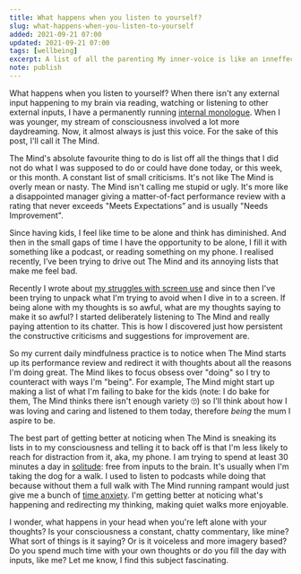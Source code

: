 ```yaml
---
title: What happens when you listen to yourself?
slug: what-happens-when-you-listen-to-yourself
added: 2021-09-21 07:00
updated: 2021-09-21 07:00
tags: [wellbeing]
excerpt: A list of all the parenting My inner-voice is like an inneffective middle manager giving a negative performance review.
note: publish
---
```


What happens when you listen to yourself? When there isn't any external input happening to my brain via reading, watching or listening to other external inputs, I have a permanently running [internal monologue](https://en.wikipedia.org/wiki/Internal_monologue). When I was younger, my stream of consciousness involved a lot more daydreaming. Now, it almost always is just this voice. For the sake of this post, I'll call it The Mind.

The Mind's absolute favourite thing to do is list off all the things that I did not do what I was supposed to do or could have done today, or this week, or this month. A constant list of small criticisms. It's not like The Mind is overly mean or nasty. The Mind isn't calling me stupid or ugly. It's more like a disappointed manager giving a matter-of-fact performance review with a rating that never exceeds "Meets Expectations” and is usually "Needs Improvement".

Since having kids, I feel like time to be alone and think has diminished. And then in the small gaps of time I have the opportunity to be alone, I fill it with something like a podcast, or reading something on my phone. I realised recently, I’ve been trying to drive out The Mind and its annoying lists that make me feel bad.

Recently I wrote about [my struggles with screen use](https://rachsmith.com/screen-time/) and since then I've been trying to unpack what I'm trying to avoid when I dive in to a screen. If being alone with my thoughts is so awful, what are my thoughts saying to make it so awful? I started deliberately listening to The Mind and really paying attention to its chatter. This is how I discovered just how persistent the constructive criticisms and suggestions for improvement are. 

So my current daily mindfulness practice is to notice when The Mind starts up its performance review and redirect it with thoughts about all the reasons I'm doing great. The Mind likes to focus obsess over "doing" so I try to counteract with ways I'm "being". For example, The Mind might start up making a list of what I'm failing to bake for the kids (note: I do bake for them, The Mind thinks there isn't enough variety 🙄) so I'll think about how I was loving and caring and listened to them today, therefore *being* the mum I aspire to be.

The best part of getting better at noticing when The Mind is sneaking its lists in to my consciousness and telling it to back off is that I'm less likely to reach for distraction from it, aka, my phone. I am trying to spend at least 30 minutes a day in [solitude](https://austinkleon.com/2019/02/02/on-solitude-and-being-who-you-are/): free from inputs to the brain. It's usually when I'm taking the dog for a walk. I used to listen to podcasts while doing that because without them a full walk with The Mind running rampant would just give me a bunch of [time anxiety](https://www.healthline.com/health/mental-health/time-anxiety#symptoms). I'm getting better at noticing what's happening and redirecting my thinking, making quiet walks more enjoyable.

I wonder, what happens in your head when you're left alone with your thoughts? Is your consciousness a constant, chatty commentary, like mine? What sort of things is it saying? Or is it voiceless and more imagery based? Do you spend much time with your own thoughts or do you fill the day with inputs, like me? Let me know, I find this subject fascinating.

